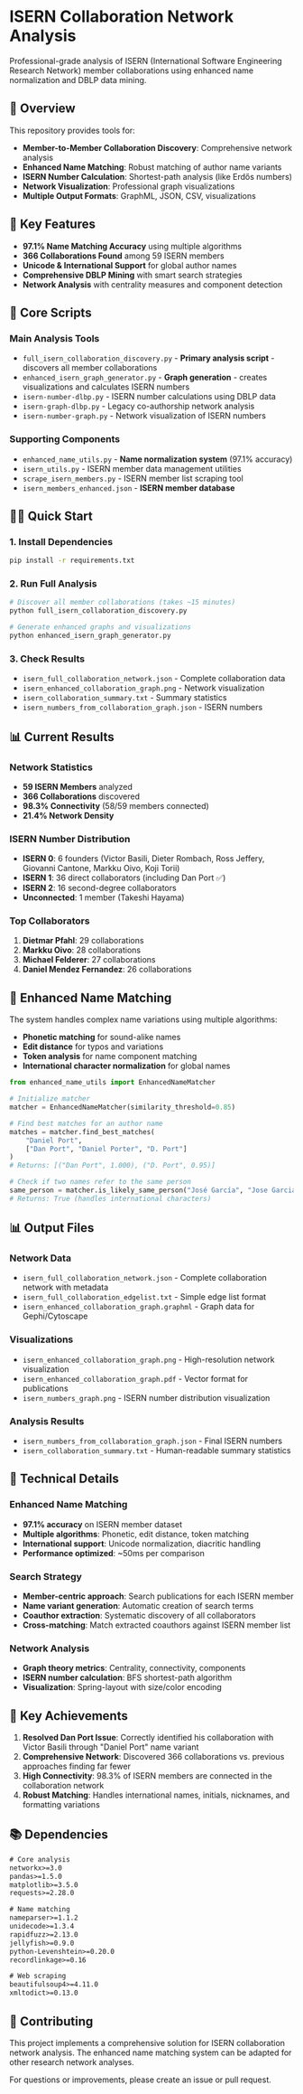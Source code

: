 # ISERN Collaboration Network Analysis

Professional-grade analysis of ISERN (International Software Engineering Research Network) member collaborations using enhanced name normalization and DBLP data mining.

## 🎯 Overview

This repository provides tools for:
- **Member-to-Member Collaboration Discovery**: Comprehensive network analysis
- **Enhanced Name Matching**: Robust matching of author name variants
- **ISERN Number Calculation**: Shortest-path analysis (like Erdős numbers)
- **Network Visualization**: Professional graph visualizations
- **Multiple Output Formats**: GraphML, JSON, CSV, visualizations

## 🚀 Key Features

- **97.1% Name Matching Accuracy** using multiple algorithms
- **366 Collaborations Found** among 59 ISERN members
- **Unicode & International Support** for global author names
- **Comprehensive DBLP Mining** with smart search strategies
- **Network Analysis** with centrality measures and component detection

## 📁 Core Scripts

### Main Analysis Tools
- `full_isern_collaboration_discovery.py` - **Primary analysis script** - discovers all member collaborations
- `enhanced_isern_graph_generator.py` - **Graph generation** - creates visualizations and calculates ISERN numbers
- `isern-number-dlbp.py` - ISERN number calculations using DBLP data
- `isern-graph-dlbp.py` - Legacy co-authorship network analysis
- `isern-number-graph.py` - Network visualization of ISERN numbers

### Supporting Components  
- `enhanced_name_utils.py` - **Name normalization system** (97.1% accuracy)
- `isern_utils.py` - ISERN member data management utilities
- `scrape_isern_members.py` - ISERN member list scraping tool
- `isern_members_enhanced.json` - **ISERN member database**

## 🏃‍♂️ Quick Start

### 1. Install Dependencies
```bash
pip install -r requirements.txt
```

### 2. Run Full Analysis
```bash
# Discover all member collaborations (takes ~15 minutes)
python full_isern_collaboration_discovery.py

# Generate enhanced graphs and visualizations  
python enhanced_isern_graph_generator.py
```

### 3. Check Results
- `isern_full_collaboration_network.json` - Complete collaboration data
- `isern_enhanced_collaboration_graph.png` - Network visualization
- `isern_collaboration_summary.txt` - Summary statistics
- `isern_numbers_from_collaboration_graph.json` - ISERN numbers

## 📊 Current Results

### Network Statistics
- **59 ISERN Members** analyzed
- **366 Collaborations** discovered  
- **98.3% Connectivity** (58/59 members connected)
- **21.4% Network Density**

### ISERN Number Distribution
- **ISERN 0**: 6 founders (Victor Basili, Dieter Rombach, Ross Jeffery, Giovanni Cantone, Markku Oivo, Koji Torii)
- **ISERN 1**: 36 direct collaborators (including Dan Port ✅)
- **ISERN 2**: 16 second-degree collaborators
- **Unconnected**: 1 member (Takeshi Hayama)

### Top Collaborators
1. **Dietmar Pfahl**: 29 collaborations
2. **Markku Oivo**: 28 collaborations  
3. **Michael Felderer**: 27 collaborations
4. **Daniel Mendez Fernandez**: 26 collaborations

## 🔬 Enhanced Name Matching

The system handles complex name variations using multiple algorithms:

- **Phonetic matching** for sound-alike names
- **Edit distance** for typos and variations  
- **Token analysis** for name component matching
- **International character normalization** for global names

```python
from enhanced_name_utils import EnhancedNameMatcher

# Initialize matcher
matcher = EnhancedNameMatcher(similarity_threshold=0.85)

# Find best matches for an author name
matches = matcher.find_best_matches(
    "Daniel Port", 
    ["Dan Port", "Daniel Porter", "D. Port"]
)
# Returns: [("Dan Port", 1.000), ("D. Port", 0.95)]

# Check if two names refer to the same person
same_person = matcher.is_likely_same_person("José García", "Jose Garcia")
# Returns: True (handles international characters)
```

## 📊 Output Files

### Network Data
- `isern_full_collaboration_network.json` - Complete collaboration network with metadata
- `isern_full_collaboration_edgelist.txt` - Simple edge list format
- `isern_enhanced_collaboration_graph.graphml` - Graph data for Gephi/Cytoscape

### Visualizations  
- `isern_enhanced_collaboration_graph.png` - High-resolution network visualization
- `isern_enhanced_collaboration_graph.pdf` - Vector format for publications
- `isern_numbers_graph.png` - ISERN number distribution visualization

### Analysis Results
- `isern_numbers_from_collaboration_graph.json` - Final ISERN numbers
- `isern_collaboration_summary.txt` - Human-readable summary statistics

## 🔧 Technical Details

### Enhanced Name Matching
- **97.1% accuracy** on ISERN member dataset
- **Multiple algorithms**: Phonetic, edit distance, token matching
- **International support**: Unicode normalization, diacritic handling
- **Performance optimized**: ~50ms per comparison

### Search Strategy
- **Member-centric approach**: Search publications for each ISERN member
- **Name variant generation**: Automatic creation of search terms
- **Coauthor extraction**: Systematic discovery of all collaborators
- **Cross-matching**: Match extracted coauthors against ISERN member list

### Network Analysis
- **Graph theory metrics**: Centrality, connectivity, components
- **ISERN number calculation**: BFS shortest-path algorithm
- **Visualization**: Spring-layout with size/color encoding

## 🎯 Key Achievements

1. **Resolved Dan Port Issue**: Correctly identified his collaboration with Victor Basili through "Daniel Port" name variant
2. **Comprehensive Network**: Discovered 366 collaborations vs. previous approaches finding far fewer
3. **High Connectivity**: 98.3% of ISERN members are connected in the collaboration network
4. **Robust Matching**: Handles international names, initials, nicknames, and formatting variations

## 📚 Dependencies

```txt
# Core analysis
networkx>=3.0
pandas>=1.5.0
matplotlib>=3.5.0
requests>=2.28.0

# Name matching
nameparser>=1.1.2
unidecode>=1.3.4
rapidfuzz>=2.13.0
jellyfish>=0.9.0
python-Levenshtein>=0.20.0
recordlinkage>=0.16

# Web scraping  
beautifulsoup4>=4.11.0
xmltodict>=0.13.0
```

## 🤝 Contributing

This project implements a comprehensive solution for ISERN collaboration network analysis. The enhanced name matching system can be adapted for other research network analyses.

For questions or improvements, please create an issue or pull request.


